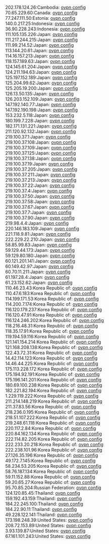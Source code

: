 202.178.124.26:Cambodia: [ovpn config](vpn/202_178_124_26.ovpn)  
70.65.229.60:Canada: [ovpn config](vpn/70_65_229_60.ovpn)  
77.247.111.50:Estonia: [ovpn config](vpn/77_247_111_50.ovpn)  
140.0.217.25:Indonesia: [ovpn config](vpn/140_0_217_25.ovpn)  
36.90.228.243:Indonesia: [ovpn config](vpn/36_90_228_243.ovpn)  
111.105.135.226:Japan: [ovpn config](vpn/111_105_135_226.ovpn)  
111.217.244.215:Japan: [ovpn config](vpn/111_217_244_215.ovpn)  
111.99.214.52:Japan: [ovpn config](vpn/111_99_214_52.ovpn)  
113.144.20.61:Japan: [ovpn config](vpn/113_144_20_61.ovpn)  
114.16.157.213:Japan: [ovpn config](vpn/114_16_157_213.ovpn)  
118.157.189.63:Japan: [ovpn config](vpn/118_157_189_63.ovpn)  
124.145.61.204:Japan: [ovpn config](vpn/124_145_61_204.ovpn)  
124.211.194.63:Japan: [ovpn config](vpn/124_211_194_63.ovpn)  
125.197.152.189:Japan: [ovpn config](vpn/125_197_152_189.ovpn)  
125.204.99.62:Japan: [ovpn config](vpn/125_204_99_62.ovpn)  
125.205.19.200:Japan: [ovpn config](vpn/125_205_19_200.ovpn)  
126.13.50.135:Japan: [ovpn config](vpn/126_13_50_135.ovpn)  
126.203.152.109:Japan: [ovpn config](vpn/126_203_152_109.ovpn)  
147.192.140.77:Japan: [ovpn config](vpn/147_192_140_77.ovpn)  
147.192.190.198:Japan: [ovpn config](vpn/147_192_190_198.ovpn)  
153.232.5.118:Japan: [ovpn config](vpn/153_232_5_118.ovpn)  
180.199.7.228:Japan: [ovpn config](vpn/180_199_7_228.ovpn)  
182.171.131.221:Japan: [ovpn config](vpn/182_171_131_221.ovpn)  
211.120.92.132:Japan: [ovpn config](vpn/211_120_92_132.ovpn)  
219.100.37.1:Japan: [ovpn config](vpn/219_100_37_1.ovpn)  
219.100.37.108:Japan: [ovpn config](vpn/219_100_37_108.ovpn)  
219.100.37.109:Japan: [ovpn config](vpn/219_100_37_109.ovpn)  
219.100.37.125:Japan: [ovpn config](vpn/219_100_37_125.ovpn)  
219.100.37.138:Japan: [ovpn config](vpn/219_100_37_138.ovpn)  
219.100.37.19:Japan: [ovpn config](vpn/219_100_37_19.ovpn)  
219.100.37.205:Japan: [ovpn config](vpn/219_100_37_205.ovpn)  
219.100.37.211:Japan: [ovpn config](vpn/219_100_37_211.ovpn)  
219.100.37.213:Japan: [ovpn config](vpn/219_100_37_213.ovpn)  
219.100.37.22:Japan: [ovpn config](vpn/219_100_37_22.ovpn)  
219.100.37.4:Japan: [ovpn config](vpn/219_100_37_4.ovpn)  
219.100.37.50:Japan: [ovpn config](vpn/219_100_37_50.ovpn)  
219.100.37.58:Japan: [ovpn config](vpn/219_100_37_58.ovpn)  
219.100.37.67:Japan: [ovpn config](vpn/219_100_37_67.ovpn)  
219.100.37.7:Japan: [ovpn config](vpn/219_100_37_7.ovpn)  
219.100.37.90:Japan: [ovpn config](vpn/219_100_37_90.ovpn)  
219.98.4.4:Japan: [ovpn config](vpn/219_98_4_4.ovpn)  
220.146.183.109:Japan: [ovpn config](vpn/220_146_183_109.ovpn)  
221.118.9.81:Japan: [ovpn config](vpn/221_118_9_81.ovpn)  
222.229.22.210:Japan: [ovpn config](vpn/222_229_22_210.ovpn)  
58.85.99.83:Japan: [ovpn config](vpn/58_85_99_83.ovpn)  
59.129.44.173:Japan: [ovpn config](vpn/59_129_44_173.ovpn)  
59.129.80.180:Japan: [ovpn config](vpn/59_129_80_180.ovpn)  
60.121.201.141:Japan: [ovpn config](vpn/60_121_201_141.ovpn)  
60.149.42.97:Japan: [ovpn config](vpn/60_149_42_97.ovpn)  
60.70.11.211:Japan: [ovpn config](vpn/60_70_11_211.ovpn)  
61.197.28.4:Japan: [ovpn config](vpn/61_197_28_4.ovpn)  
61.23.152.62:Japan: [ovpn config](vpn/61_23_152_62.ovpn)  
110.46.23.43:Korea Republic of: [ovpn config](vpn/110_46_23_43.ovpn)  
110.47.6.183:Korea Republic of: [ovpn config](vpn/110_47_6_183.ovpn)  
114.199.171.53:Korea Republic of: [ovpn config](vpn/114_199_171_53.ovpn)  
114.200.7.174:Korea Republic of: [ovpn config](vpn/114_200_7_174.ovpn)  
116.120.179.237:Korea Republic of: [ovpn config](vpn/116_120_179_237.ovpn)  
116.120.47.91:Korea Republic of: [ovpn config](vpn/116_120_47_91.ovpn)  
116.124.246.202:Korea Republic of: [ovpn config](vpn/116_124_246_202.ovpn)  
118.216.48.31:Korea Republic of: [ovpn config](vpn/118_216_48_31.ovpn)  
118.35.17.91:Korea Republic of: [ovpn config](vpn/118_35_17_91.ovpn)  
119.194.59.116:Korea Republic of: [ovpn config](vpn/119_194_59_116.ovpn)  
121.141.154.214:Korea Republic of: [ovpn config](vpn/121_141_154_214.ovpn)  
121.168.208.138:Korea Republic of: [ovpn config](vpn/121_168_208_138.ovpn)  
122.43.72.31:Korea Republic of: [ovpn config](vpn/122_43_72_31.ovpn)  
14.42.114.123:Korea Republic of: [ovpn config](vpn/14_42_114_123.ovpn)  
14.46.44.225:Korea Republic of: [ovpn config](vpn/14_46_44_225.ovpn)  
175.113.228.172:Korea Republic of: [ovpn config](vpn/175_113_228_172.ovpn)  
175.194.92.191:Korea Republic of: [ovpn config](vpn/175_194_92_191.ovpn)  
175.196.141.201:Korea Republic of: [ovpn config](vpn/175_196_141_201.ovpn)  
180.69.100.238:Korea Republic of: [ovpn config](vpn/180_69_100_238.ovpn)  
182.221.82.194:Korea Republic of: [ovpn config](vpn/182_221_82_194.ovpn)  
1.229.119.222:Korea Republic of: [ovpn config](vpn/1_229_119_222.ovpn)  
211.214.148.219:Korea Republic of: [ovpn config](vpn/211_214_148_219.ovpn)  
211.37.83.56:Korea Republic of: [ovpn config](vpn/211_37_83_56.ovpn)  
218.236.0.195:Korea Republic of: [ovpn config](vpn/218_236_0_195.ovpn)  
218.51.107.222:Korea Republic of: [ovpn config](vpn/218_51_107_222.ovpn)  
219.248.61.118:Korea Republic of: [ovpn config](vpn/219_248_61_118.ovpn)  
220.117.2.84:Korea Republic of: [ovpn config](vpn/220_117_2_84.ovpn)  
220.84.162.134:Korea Republic of: [ovpn config](vpn/220_84_162_134.ovpn)  
222.114.82.205:Korea Republic of: [ovpn config](vpn/222_114_82_205.ovpn)  
222.233.20.218:Korea Republic of: [ovpn config](vpn/222_233_20_218.ovpn)  
222.238.101.96:Korea Republic of: [ovpn config](vpn/222_238_101_96.ovpn)  
27.126.35.196:Korea Republic of: [ovpn config](vpn/27_126_35_196.ovpn)  
49.172.7.145:Korea Republic of: [ovpn config](vpn/49_172_7_145.ovpn)  
58.234.53.205:Korea Republic of: [ovpn config](vpn/58_234_53_205.ovpn)  
58.76.187.134:Korea Republic of: [ovpn config](vpn/58_76_187_134.ovpn)  
59.11.152.88:Korea Republic of: [ovpn config](vpn/59_11_152_88.ovpn)  
59.20.65.27:Korea Republic of: [ovpn config](vpn/59_20_65_27.ovpn)  
95.70.85.204:Russian Federation: [ovpn config](vpn/95_70_85_204.ovpn)  
124.120.85.45:Thailand: [ovpn config](vpn/124_120_85_45.ovpn)  
159.192.43.159:Thailand: [ovpn config](vpn/159_192_43_159.ovpn)  
184.22.245.100:Thailand: [ovpn config](vpn/184_22_245_100.ovpn)  
184.22.90.11:Thailand: [ovpn config](vpn/184_22_90_11.ovpn)  
49.228.122.141:Thailand: [ovpn config](vpn/49_228_122_141.ovpn)  
173.198.248.39:United States: [ovpn config](vpn/173_198_248_39.ovpn)  
208.72.153.89:United States: [ovpn config](vpn/208_72_153_89.ovpn)  
3.93.139.87:United States: [ovpn config](vpn/3_93_139_87.ovpn)  
67.161.101.243:United States: [ovpn config](vpn/67_161_101_243.ovpn)  
